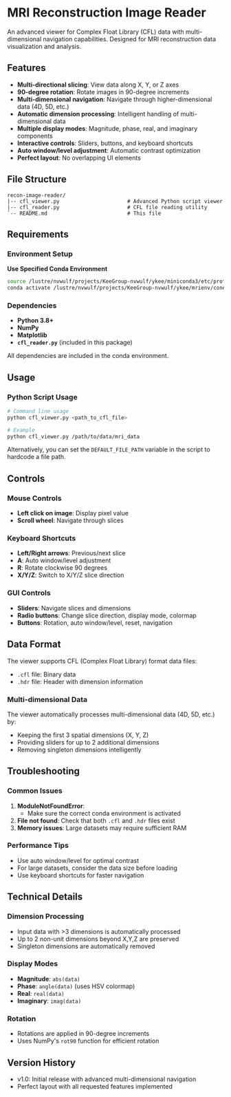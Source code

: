 # MRI Reconstruction Image Reader

An advanced viewer for Complex Float Library (CFL) data with multi-dimensional navigation capabilities. Designed for MRI reconstruction data visualization and analysis.

## Features

- **Multi-directional slicing**: View data along X, Y, or Z axes
- **90-degree rotation**: Rotate images in 90-degree increments
- **Multi-dimensional navigation**: Navigate through higher-dimensional data (4D, 5D, etc.)
- **Automatic dimension processing**: Intelligent handling of multi-dimensional data
- **Multiple display modes**: Magnitude, phase, real, and imaginary components
- **Interactive controls**: Sliders, buttons, and keyboard shortcuts
- **Auto window/level adjustment**: Automatic contrast optimization
- **Perfect layout**: No overlapping UI elements

## File Structure

```
recon-image-reader/
|-- cfl_viewer.py                      # Advanced Python script viewer
|-- cfl_reader.py                      # CFL file reading utility
`-- README.md                          # This file
```

## Requirements

### Environment Setup

**Use Specified Conda Environment**

```bash
source /lustre/nvwulf/projects/KeeGroup-nvwulf/ykee/miniconda3/etc/profile.d/conda.sh
conda activate /lustre/nvwulf/projects/KeeGroup-nvwulf/ykee/mrienv/cones-dev
```

### Dependencies

- **Python 3.8+**
- **NumPy**
- **Matplotlib** 
- **`cfl_reader.py`** (included in this package)

All dependencies are included in the conda environment.

## Usage

### Python Script Usage

```bash
# Command line usage
python cfl_viewer.py <path_to_cfl_file>

# Example
python cfl_viewer.py /path/to/data/mri_data
```

Alternatively, you can set the `DEFAULT_FILE_PATH` variable in the script to hardcode a file path.

## Controls

### Mouse Controls
- **Left click on image**: Display pixel value
- **Scroll wheel**: Navigate through slices

### Keyboard Shortcuts
- **Left/Right arrows**: Previous/next slice
- **A**: Auto window/level adjustment
- **R**: Rotate clockwise 90 degrees
- **X/Y/Z**: Switch to X/Y/Z slice direction

### GUI Controls
- **Sliders**: Navigate slices and dimensions
- **Radio buttons**: Change slice direction, display mode, colormap
- **Buttons**: Rotation, auto window/level, reset, navigation

## Data Format

The viewer supports CFL (Complex Float Library) format data files:
- `.cfl` file: Binary data
- `.hdr` file: Header with dimension information

### Multi-dimensional Data
The viewer automatically processes multi-dimensional data (4D, 5D, etc.) by:
- Keeping the first 3 spatial dimensions (X, Y, Z)
- Providing sliders for up to 2 additional dimensions
- Removing singleton dimensions intelligently

## Troubleshooting

### Common Issues

1. **ModuleNotFoundError**: 
   - Make sure the correct conda environment is activated
2. **File not found**: Check that both `.cfl` and `.hdr` files exist
3. **Memory issues**: Large datasets may require sufficient RAM

### Performance Tips

- Use auto window/level for optimal contrast
- For large datasets, consider the data size before loading
- Use keyboard shortcuts for faster navigation

## Technical Details

### Dimension Processing
- Input data with >3 dimensions is automatically processed
- Up to 2 non-unit dimensions beyond X,Y,Z are preserved
- Singleton dimensions are automatically removed

### Display Modes
- **Magnitude**: `abs(data)`
- **Phase**: `angle(data)` (uses HSV colormap)
- **Real**: `real(data)`
- **Imaginary**: `imag(data)`

### Rotation
- Rotations are applied in 90-degree increments
- Uses NumPy's `rot90` function for efficient rotation

## Version History

- v1.0: Initial release with advanced multi-dimensional navigation
- Perfect layout with all requested features implemented
